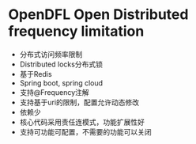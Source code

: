 # OpenDFL Open Distributed frequency limitation 
* 分布式访问频率限制
* Distributed locks分布式锁
* 基于Redis
* Spring boot, spring cloud
* 支持@Frequency注解
* 支持基于uri的限制，配置允许动态修改
* 依赖少
* 核心代码采用责任连模式，功能扩展性好
* 支持可功能可配置，不需要的功能可以关闭